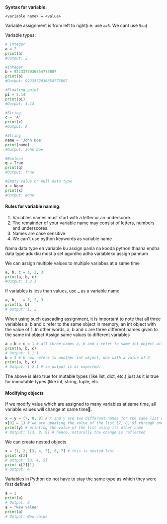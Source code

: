 **Syntax for variable:**

`<variable name> = <value>`

Variable assignment is from left to right(i.e. use `a=5`. We cant use `5=a`)

Variable types:

```python
# Integer
a = 2
print(a)
#Output: 2

#Integer 
b = 9223372036854775807
print(b)
#Output: 9223372036854775807

#Floating point
pi = 3.14
print(pi)
#Output: 3.14

#String
c = 'A'
print(c)
#Output: A

#String 
name = 'John Doe'
print(name)
#Output: John Doe

#Boolean 
q = True
print(q)
#Output: True

#Empty value or null data type
x = None
print(x)
#Output: None
```

#### Rules for variable naming:

1. Variables names must start with a letter or an underscore.
2.  The remainder of your variable name may consist of letters, numbers and underscores.
3. Names are case sensitive.
4. We can't use python keywords as variable name


Nama data type eh variable ku assign panla na kooda python thaana endha data type adukku most a set agurdho adha variableku assign pannum

We can assign multiple values to multiple variabes at a same time
```python
a, b, c = 1, 2, 3
print(a, b, c)
#Output: 1 2 3
```


If variables is less than values, use _ as a variable name
```python
a, b, _ = 1, 2, 3
print(a, b)
# Output: 1, 2
```


When using such cascading assignment, it is important to note that all three variables a, b and c refer to the same
object in memory, an int object with the value of 1. In other words, a, b and c are three different names given to the
same int object
Assign same values to different variables
```python
a = b = c = 1 # all three names a, b and c refer to same int object with value 1
print(a, b, c)
# Output: 1 1 1
b = 2 # b now refers to another int object, one with a value of 2
print(a, b, c)
# Output: 1 2 1 # so output is as expected.
```
The above is also true for mutable types (like list, dict, etc.) just as it is true for immutable types (like int, string,
tuple, etc.

#### Modifying objects

If we modify value which are assigned to many variables at same time,  all variable values will change at same time😬. 
```python
x = y = [7, 8, 9] # x and y are two different names for the same list object just created, [7, 8, 9]
x[0] = 13 # we are updating the value of the list [7, 8, 9] through one of its names, x in this case
print(y) # printing the value of the list using its other name
# Output: [13, 8, 9] # hence, naturally the change is reflected
```

We can create nested objects
```python
x = [1, 2, [3, 4, 5], 6, 7] # this is nested list
print x[2]
# Output: [3, 4, 5]
print x[2][1]
# Output: 4
```

Variables in Python do not have to stay the same type as which they were first defined
```python
a = 2
print(a)
# Output: 2
a = "New value"
print(a)
# Output: New value
```